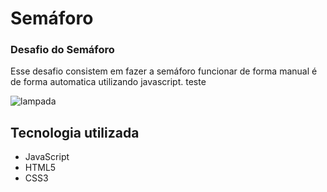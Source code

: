 <h1>Semáforo</h1>

### Desafio do Semáforo
<p>
    Esse desafio consistem em fazer a semáforo funcionar de forma manual é de forma automatica utilizando javascript.
    teste
</p>
<img src="video/semaforo.gif" alt="lampada">

## Tecnologia utilizada

- JavaScript
- HTML5
- CSS3
